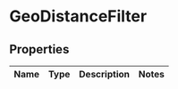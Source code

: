 
# GeoDistanceFilter

## Properties
Name | Type | Description | Notes
------------ | ------------- | ------------- | -------------



